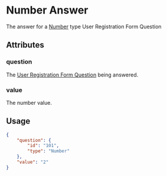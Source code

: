 # Number Answer <Badge text="object" vertical="middle" />
The answer for a [Number](./acrm-question-type/#number) type User Registration Form Question

## Attributes
### question [<Badge text="object" vertical="middle" />](./df-question)
The [User Registration Form Question](./acrm-question) being answered.

### value <Badge text="string" vertical="middle" />
The number value.

## Usage
``` json
{
    "question": {
        "id": "101",
        "type": "Number"
    },
    "value": "2"   
}
```